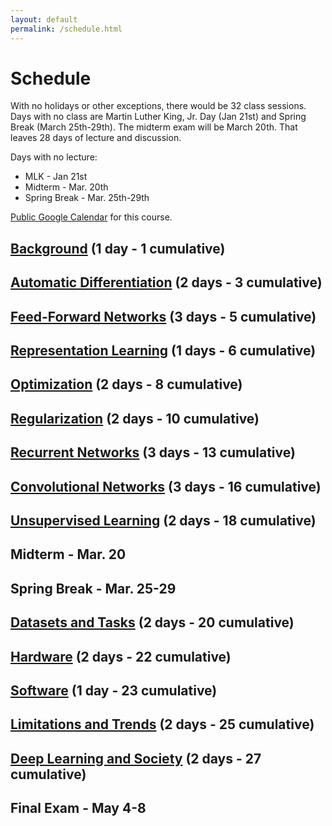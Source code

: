 ```yaml
---
layout: default
permalink: /schedule.html
---
```


# Schedule

With no holidays or other exceptions, there would be 32 class sessions. Days with no class are Martin Luther King, Jr. Day (Jan 21st) and Spring Break (March 25th-29th). The midterm exam will be March 20th. That leaves 28 days of lecture and discussion.

Days with no lecture:
* MLK - Jan 21st
* Midterm - Mar. 20th
* Spring Break - Mar. 25th-29th

[Public Google Calendar](https:/calendar.google.com/calendar/b/2?cid=Y3NjaTU5MjJzcHJpbmcyMDE5QGdtYWlsLmNvbQ) for this course.

## [Background](https://ndronen.github.io/csci5922/schedule/background.html) (1 day - 1 cumulative)

## [Automatic Differentiation](https://ndronen.github.io/csci5922/schedule/automatic-differentiation.html) (2 days - 3 cumulative)

## [Feed-Forward Networks](https://ndronen.github.io/csci5922/schedule/feed-forward-networks.html) (3 days - 5 cumulative)

## [Representation Learning](https://ndronen.github.io/csci5922/schedule/representation-learning.html) (1 days - 6 cumulative)

## [Optimization](https://ndronen.github.io/csci5922/schedule/optimization.html) (2 days - 8 cumulative)

## [Regularization](https://ndronen.github.io/csci5922/schedule/regularization.html) (2 days - 10 cumulative)

## [Recurrent Networks](https://ndronen.github.io/csci5922/schedule/recurrent-networks.html) (3 days - 13 cumulative)

## [Convolutional Networks](https://ndronen.github.io/csci5922/schedule/convolutional-networks.html) (3 days - 16 cumulative)

## [Unsupervised Learning](https://ndronen.github.io/csci5922/schedule/unsupervised-learning.html) (2 days - 18 cumulative)

## Midterm - Mar. 20

## Spring Break - Mar. 25-29

## [Datasets and Tasks](https://ndronen.github.io/csci5922/schedule/datasets-and-tasks.html) (2 days - 20 cumulative)

## [Hardware](https://ndronen.github.io/csci5922/schedule/hardware.html) (2 days - 22 cumulative)

## [Software](https://ndronen.github.io/csci5922/schedule/software.html) (1 day - 23 cumulative)

## [Limitations and Trends](https://ndronen.github.io/csci5922/schedule/limitations-and-trends.html) (2 days - 25 cumulative)

## [Deep Learning and Society](https://ndronen.github.io/csci5922/schedule/deep-learning-and-society.html) (2 days - 27 cumulative)

## Final Exam - May 4-8
